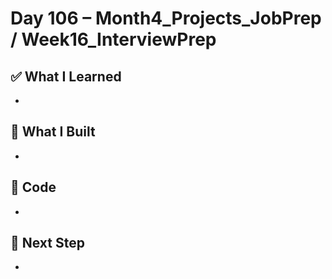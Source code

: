 # Day 106 – Month4_Projects_JobPrep / Week16_InterviewPrep

## ✅ What I Learned
- 

## 🔨 What I Built
- 

## 📂 Code
- 

## 🎯 Next Step
- 
